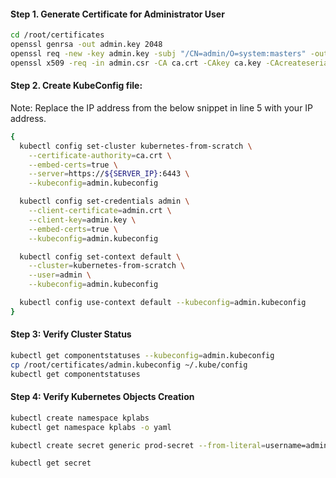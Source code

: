 #### Step 1. Generate Certificate for Administrator User
```sh
cd /root/certificates
openssl genrsa -out admin.key 2048
openssl req -new -key admin.key -subj "/CN=admin/O=system:masters" -out admin.csr
openssl x509 -req -in admin.csr -CA ca.crt -CAkey ca.key -CAcreateserial  -out admin.crt -days 1000
```

#### Step 2. Create KubeConfig file:

Note: Replace the IP address from the below snippet in line 5 with your IP address.


```sh
{
  kubectl config set-cluster kubernetes-from-scratch \
    --certificate-authority=ca.crt \
    --embed-certs=true \
    --server=https://${SERVER_IP}:6443 \
    --kubeconfig=admin.kubeconfig

  kubectl config set-credentials admin \
    --client-certificate=admin.crt \
    --client-key=admin.key \
    --embed-certs=true \
    --kubeconfig=admin.kubeconfig

  kubectl config set-context default \
    --cluster=kubernetes-from-scratch \
    --user=admin \
    --kubeconfig=admin.kubeconfig

  kubectl config use-context default --kubeconfig=admin.kubeconfig
}
```
#### Step 3: Verify Cluster Status
```sh
kubectl get componentstatuses --kubeconfig=admin.kubeconfig
cp /root/certificates/admin.kubeconfig ~/.kube/config
kubectl get componentstatuses
```
#### Step 4: Verify Kubernetes Objects Creation
```sh
kubectl create namespace kplabs
kubectl get namespace kplabs -o yaml

kubectl create secret generic prod-secret --from-literal=username=admin --from-literal=password=password123

kubectl get secret
```